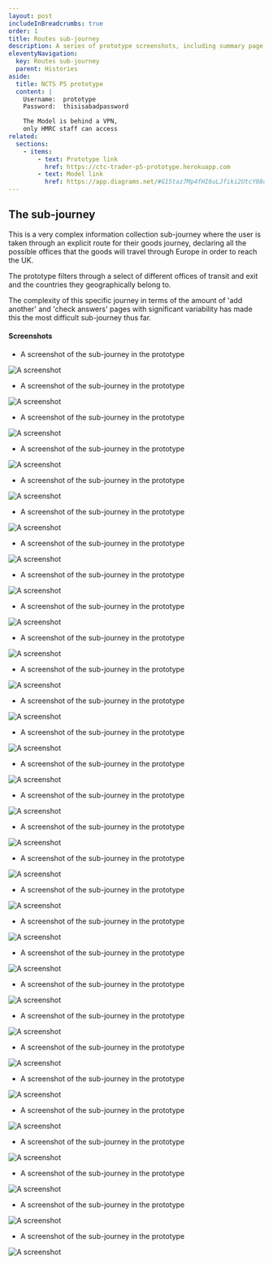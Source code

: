 ```yaml
---
layout: post
includeInBreadcrumbs: true
order: 1
title: Routes sub-journey
description: A series of prototype screenshots, including summary page text decoration variants
eleventyNavigation:
  key: Routes sub-journey
  parent: Histories
aside:
  title: NCTS P5 prototype
  content: |
    Username:  prototype
    Password:  thisisabadpassword

    The Model is behind a VPN, 
    only HMRC staff can access
related:
  sections:
    - items:
        - text: Prototype link
          href: https://ctc-trader-p5-prototype.herokuapp.com
        - text: Model link
          href: https://app.diagrams.net/#G15taz7Mp4fHI6uLJfiki2UtcY08oxmCby
---
```


## The sub-journey

This is a very complex information collection sub-journey where the user is taken through an explicit route for their goods journey, declaring all the possible offices that the goods will travel through Europe in order to reach the UK.

The prototype filters through a select of different offices of transit and exit and the countries they geographically belong to.

The complexity of this specific journey in terms of the amount of 'add another' and 'check answers' pages with significant variability has made this the most difficult sub-journey thus far.

#### Screenshots

- A screenshot of the sub-journey in the prototype

![A screenshot](/assets/routes/01.png "A screenshot of the sub-journey")
<br>

- A screenshot of the sub-journey in the prototype

![A screenshot](/assets/routes/02.png "A screenshot of the sub-journey")
<br>

- A screenshot of the sub-journey in the prototype

![A screenshot](/assets/routes/03.png "A screenshot of the sub-journey")
<br>

- A screenshot of the sub-journey in the prototype

![A screenshot](/assets/routes/04.png "A screenshot of the sub-journey")
<br>

- A screenshot of the sub-journey in the prototype

![A screenshot](/assets/routes/05.png "A screenshot of the sub-journey")
<br>

- A screenshot of the sub-journey in the prototype

![A screenshot](/assets/routes/06.png "A screenshot of the sub-journey")
<br>

- A screenshot of the sub-journey in the prototype

![A screenshot](/assets/routes/07.png "A screenshot of the sub-journey")
<br>

- A screenshot of the sub-journey in the prototype

![A screenshot](/assets/routes/08.png "A screenshot of the sub-journey")
<br>

- A screenshot of the sub-journey in the prototype

![A screenshot](/assets/routes/09.png "A screenshot of the sub-journey")
<br>

- A screenshot of the sub-journey in the prototype

![A screenshot](/assets/routes/10.png "A screenshot of the sub-journey")
<br>

- A screenshot of the sub-journey in the prototype

![A screenshot](/assets/routes/11.png "A screenshot of the sub-journey")
<br>

- A screenshot of the sub-journey in the prototype

![A screenshot](/assets/routes/12.png "A screenshot of the sub-journey")
<br>

- A screenshot of the sub-journey in the prototype

![A screenshot](/assets/routes/13.png "A screenshot of the sub-journey")
<br>

- A screenshot of the sub-journey in the prototype

![A screenshot](/assets/routes/14.png "A screenshot of the sub-journey")
<br>

- A screenshot of the sub-journey in the prototype

![A screenshot](/assets/routes/15.png "A screenshot of the sub-journey")
<br>

- A screenshot of the sub-journey in the prototype

![A screenshot](/assets/routes/16.png "A screenshot of the sub-journey")
<br>

- A screenshot of the sub-journey in the prototype

![A screenshot](/assets/routes/17.png "A screenshot of the sub-journey")
<br>

- A screenshot of the sub-journey in the prototype

![A screenshot](/assets/routes/18.png "A screenshot of the sub-journey")
<br>

- A screenshot of the sub-journey in the prototype

![A screenshot](/assets/routes/19.png "A screenshot of the sub-journey")
<br>

- A screenshot of the sub-journey in the prototype

![A screenshot](/assets/routes/20.png "A screenshot of the sub-journey")
<br>

- A screenshot of the sub-journey in the prototype

![A screenshot](/assets/routes/21.png "A screenshot of the sub-journey")
<br>

- A screenshot of the sub-journey in the prototype

![A screenshot](/assets/routes/22.png "A screenshot of the sub-journey")
<br>

- A screenshot of the sub-journey in the prototype

![A screenshot](/assets/routes/23.png "A screenshot of the sub-journey")
<br>

- A screenshot of the sub-journey in the prototype

![A screenshot](/assets/routes/24.png "A screenshot of the sub-journey")
<br>

- A screenshot of the sub-journey in the prototype

![A screenshot](/assets/routes/25.png "A screenshot of the sub-journey")
<br>

- A screenshot of the sub-journey in the prototype

![A screenshot](/assets/routes/26.png "A screenshot of the sub-journey")
<br>

- A screenshot of the sub-journey in the prototype

![A screenshot](/assets/routes/27.png "A screenshot of the sub-journey")
<br>

- A screenshot of the sub-journey in the prototype

![A screenshot](/assets/routes/28.png "A screenshot of the sub-journey")
<br>

- A screenshot of the sub-journey in the prototype

![A screenshot](/assets/routes/29.png "A screenshot of the sub-journey")
<br>
